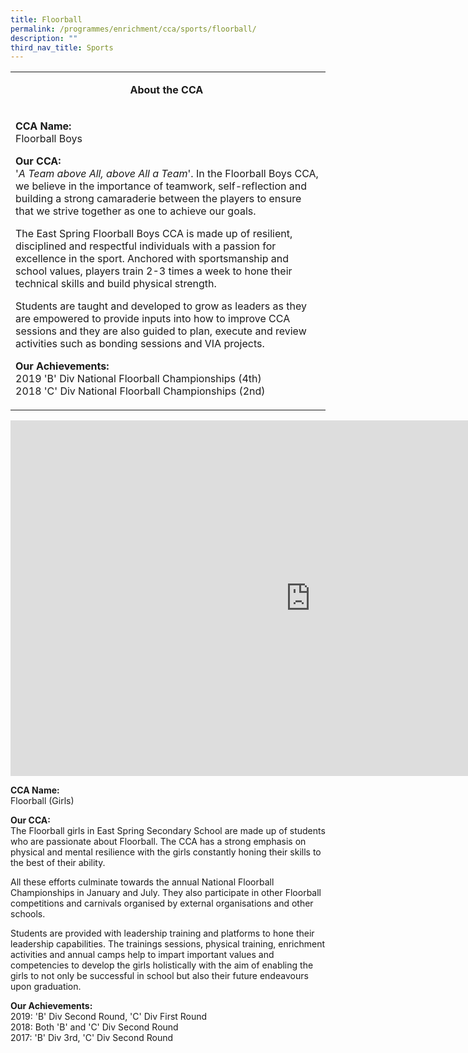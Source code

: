 ```yaml
---
title: Floorball
permalink: /programmes/enrichment/cca/sports/floorball/
description: ""
third_nav_title: Sports
---
```

<table>
<tbody>
<tr>
<td width="590">
<p style="text-align: center;"><strong>About the CCA&nbsp;</strong></p>
</td>
</tr>
<tr>
<td width="590">
<p><strong>CCA Name:<br /></strong>Floorball Boys&nbsp;</p>
<p><strong>Our CCA:<br /></strong>'<em>A Team above All, above All a Team</em>'. In the Floorball Boys CCA, we believe in the importance of teamwork, self-reflection and building a strong camaraderie between the players to ensure that we strive together as one to achieve our goals.&nbsp;</p>
<p>The East Spring Floorball Boys CCA is made up of resilient, disciplined and respectful individuals with a passion for excellence in the sport. Anchored with sportsmanship and school values, players train 2-3 times a week to hone their technical skills and build physical strength.&nbsp;</p>
<p>Students are taught and developed to grow as leaders as they are empowered to provide inputs into how to improve CCA sessions and they are also guided to plan, execute and review activities such as bonding sessions and VIA projects.</p>
<p><strong>Our Achievements:<br /></strong>2019 'B' Div National Floorball Championships (4th)<br />2018 'C' Div National Floorball Championships (2nd)</p>
</td>
</tr>
</tbody>
</table>
<iframe src="https://docs.google.com/presentation/d/e/2PACX-1vTqC46GNKc-G79mA5zQhArWgTAtIQPlpT9-UbBaQ5Uj5hVS_FlIVyXjRWzg5SUpwurDVXm1g1LvejIG/embed?start=false&loop=false&delayms=10000" frameborder="0" width="960" height="569" allowfullscreen="true"></iframe>
<p><strong>CCA Name:<br /></strong>Floorball (Girls)</p>
<p><strong>Our CCA:<br /></strong>The Floorball girls in East Spring Secondary School are made up of students who are passionate about Floorball. The CCA has a strong emphasis on physical and mental resilience with the girls constantly honing their skills to the best of their ability.</p>
<p>All these efforts culminate towards the annual National Floorball Championships in January and July. They also participate in other Floorball competitions and carnivals organised by external organisations and other schools.&nbsp;</p>
<p>Students are provided with leadership training and platforms to hone their leadership capabilities. The trainings sessions, physical training, enrichment activities and annual camps help to impart important values and competencies to develop the girls holistically with the aim of enabling the girls to not only be successful in school but also their future endeavours upon graduation.</p>
<p><strong>Our Achievements:<br /></strong>2019: 'B' Div Second Round, 'C' Div First Round<br />2018: Both 'B' and 'C' Div Second Round<br />2017: 'B' Div 3rd, 'C' Div Second Round</p>